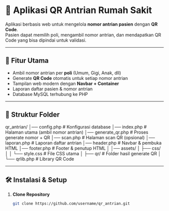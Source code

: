 # 🏥 Aplikasi QR Antrian Rumah Sakit

Aplikasi berbasis web untuk mengelola **nomor antrian pasien** dengan **QR Code**.  
Pasien dapat memilih poli, mengambil nomor antrian, dan mendapatkan QR Code yang bisa dipindai untuk validasi.

---

## 🚀 Fitur Utama
- Ambil nomor antrian per **poli** (Umum, Gigi, Anak, dll)
- Generate **QR Code** otomatis untuk setiap nomor antrian
- Tampilan web modern dengan **Navbar + Container**
- Laporan daftar pasien & nomor antrian
- Database MySQL terhubung ke PHP

---

## 📂 Struktur Folder
qr_antrian/
│── config.php # Konfigurasi database
│── index.php # Halaman utama (ambil nomor antrian)
│── generate_qr.php # Proses generate nomor + QR
│── scan.php # Halaman scan QR (opsional)
│── laporan.php # Laporan daftar antrian
│── header.php # Navbar & pembuka HTML
│── footer.php # Footer & penutup HTML
│
│── assets/
│ ├── css/
│ │ └── style.css # File CSS utama
│ ├── qr/ # Folder hasil generate QR
│ └── qrlib.php # Library QR Code

---

## 🛠️ Instalasi & Setup

1. **Clone Repository**
   ```bash
   git clone https://github.com/username/qr_antrian.git

